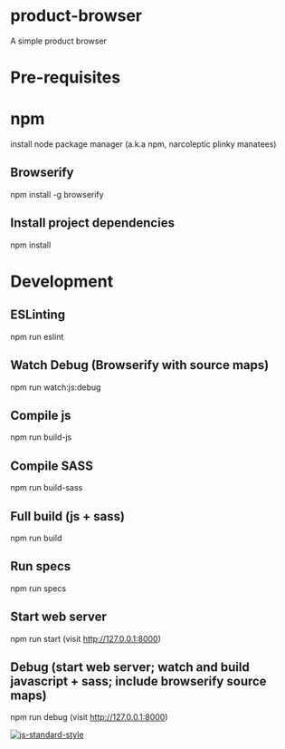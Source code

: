 # product-browser
A simple product browser

# Pre-requisites

# npm
install node package manager (a.k.a npm, narcoleptic plinky manatees)

## Browserify
npm install -g browserify

## Install project dependencies
npm install

# Development

## ESLinting
npm run eslint

## Watch Debug (Browserify with source maps)
npm run watch:js:debug

## Compile js
npm run build-js

## Compile SASS
npm run build-sass

## Full build (js + sass)
npm run build

## Run specs
npm run specs

## Start web server 
npm run start
(visit http://127.0.0.1:8000)

## Debug (start web server; watch and build javascript + sass; include browserify source maps)
npm run debug
(visit http://127.0.0.1:8000)

[![js-standard-style](https://cdn.rawgit.com/feross/standard/master/badge.svg)](https://github.com/feross/standard)
